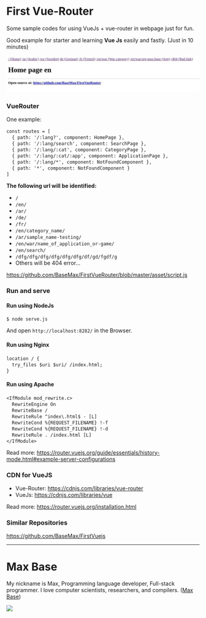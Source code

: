 # First Vue-Router

Some sample codes for using VueJs + vue-router in webpage just for fun.

Good example for starter and learning **Vue Js** easily and fastly. (Just in 10 minutes)

[![First Vue-Router](demo.jpg)](https://github.com/BaseMax/FirstVueRouter/blob/master/asset/script.js)

### VueRouter

One example:

```
const routes = [
  { path: '/:lang?', component: HomePage },
  { path: '/:lang/search', component: SearchPage },
  { path: '/:lang/:cat', component: CategoryPage },
  { path: '/:lang/:cat/:app', component: ApplicationPage },
  { path: '/:lang/*', component: NotFoundComponent },
  { path: '*', component: NotFoundComponent }
]
```

**The following url will be identified:**

- `/`
- `/en/`
- `/ar/`
- `/de/`
- `/fr/`
- `/en/category_name/`
- `/ar/sample_name-testing/`
- `/en/war/name_of_application_or-game/`
- `/en/search/`
- `/dfg/dfg/dfg/dfg/dfg/dfg/df/gd/fgdf/g`
- Others will be 404 error...

https://github.com/BaseMax/FirstVueRouter/blob/master/asset/script.js

### Run and serve

#### Run using NodeJs

```
$ node serve.js
```

And open `http://localhost:8282/` in the Browser.

#### Run using Nginx

```
location / {
  try_files $uri $uri/ /index.html;
}
```

#### Run using Apache

```
<IfModule mod_rewrite.c>
  RewriteEngine On
  RewriteBase /
  RewriteRule ^index\.html$ - [L]
  RewriteCond %{REQUEST_FILENAME} !-f
  RewriteCond %{REQUEST_FILENAME} !-d
  RewriteRule . /index.html [L]
</IfModule>
```

Read more: https://router.vuejs.org/guide/essentials/history-mode.html#example-server-configurations

### CDN for VueJS

- Vue-Router: https://cdnjs.com/libraries/vue-router
- VueJs: https://cdnjs.com/libraries/vue

Read more: https://router.vuejs.org/installation.html

### Similar Repositories

https://github.com/BaseMax/FirstVuejs

---------

# Max Base

My nickname is Max, Programming language developer, Full-stack programmer. I love computer scientists, researchers, and compilers. ([Max Base](https://maxbase.org/))

<a target="_blank" href="https://www.paypal.com/donate/?cmd=_donations&business=maxbasecode@gmail.com&currency_code=USD&source=url&item_name=Donate:+Supporting+my+open+source+activities+GitHub.com/basemax&item_number=GitHub,+Inc">
<img src="https://raw.githubusercontent.com/BaseMax/BaseMax/master/donate.gif">
</a>

